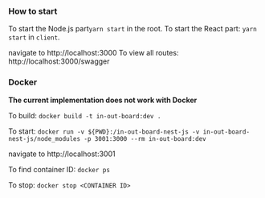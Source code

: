 ### How to start 

To start the Node.js part`yarn start` in the root.
To start the React part: `yarn start` in `client`.

navigate to http://localhost:3000
To view all routes: http://localhost:3000/swagger

### Docker
**The current implementation does not work with Docker**

To build: `docker build -t in-out-board:dev .`

To start: `docker run -v ${PWD}:/in-out-board-nest-js -v in-out-board-nest-js/node_modules -p 3001:3000 --rm in-out-board:dev`

navigate to http://localhost:3001

To find container ID: `docker ps` 

To stop: `docker stop <CONTAINER ID>`
